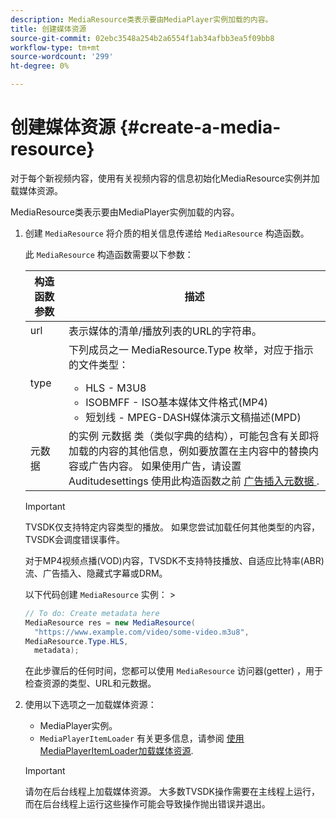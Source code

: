 ```yaml
---
description: MediaResource类表示要由MediaPlayer实例加载的内容。
title: 创建媒体资源
source-git-commit: 02ebc3548a254b2a6554f1ab34afbb3ea5f09bb8
workflow-type: tm+mt
source-wordcount: '299'
ht-degree: 0%

---
```


# 创建媒体资源 {#create-a-media-resource}

对于每个新视频内容，使用有关视频内容的信息初始化MediaResource实例并加载媒体资源。

MediaResource类表示要由MediaPlayer实例加载的内容。

1. 创建 `MediaResource` 将介质的相关信息传递给 `MediaResource` 构造函数。

   此 `MediaResource` 构造函数需要以下参数：

   <table id="table_22886D6770FB45E99D35D0B90E6CC302"> 
   <thead> 
   <tr> 
      <th colname="col1" class="entry"> 构造函数参数 </th> 
      <th colname="col2" class="entry"> 描述 </th> 
   </tr> 
   </thead>
   <tbody> 
   <tr> 
      <td colname="col1"> <span class="codeph"> url </span> </td> 
      <td colname="col2"> 表示媒体的清单/播放列表的URL的字符串。 </td> 
   </tr> 
   <tr> 
      <td colname="col1"> <span class="codeph"> type </span> </td> 
      <td colname="col2"> 下列成员之一 <span class="codeph"> MediaResource.Type </span> 枚举，对应于指示的文件类型： 
      <ul id="ul_C286ED3C31364B858A1C9AF3356E9282"> 
      <li id="li_25B24EF76D8849DE8764539F25E435FA"> <span class="codeph"> HLS </span> - M3U8 </li> 
      <li id="li_1344A41B434D49229E392F1AAF9ECA81"> <span class="codeph"> ISOBMFF </span> - ISO基本媒体文件格式(MP4) </li> 
      <li id="li_92392073B7334916B06B16570C51AC91"> <span class="codeph"> 短划线 </span> - MPEG-DASH媒体演示文稿描述(MPD) </li> 
      </ul> </td> 
   </tr> 
   <tr> 
      <td colname="col1"> <span class="codeph"> 元数据 </span> </td> 
      <td colname="col2"> 的实例 <span class="codeph"> 元数据 </span> 类（类似字典的结构），可能包含有关即将加载的内容的其他信息，例如要放置在主内容中的替换内容或广告内容。 如果使用广告，请设置 <span class="codeph"> Auditudesettings </span> 使用此构造函数之前 <a href="/help/programming/tvsdk-3x-android-prog/android-3x-advertising/ad-insertion/ad-insertion-metadata/android-3x-ad-insertion-metadata.md"> 广告插入元数据 </a>. </td> 
   </tr> 
   </tbody> 
   </table>

   >[!IMPORTANT]
   >
   >TVSDK仅支持特定内容类型的播放。 如果您尝试加载任何其他类型的内容，TVSDK会调度错误事件。
   >
   >对于MP4视频点播(VOD)内容，TVSDK不支持特技播放、自适应比特率(ABR)流、广告插入、隐藏式字幕或DRM。

   以下代码创建 `MediaResource` 实例： >

   ```java
   // To do: Create metadata here 
   MediaResource res = new MediaResource( 
     "https://www.example.com/video/some-video.m3u8",  
   MediaResource.Type.HLS, 
     metadata); 
   ```

   在此步骤后的任何时间，您都可以使用 `MediaResource` 访问器(getter) ，用于检查资源的类型、URL和元数据。

1. 使用以下选项之一加载媒体资源：

   * MediaPlayer实例。
   * `MediaPlayerItemLoader` 有关更多信息，请参阅 [使用MediaPlayerItemLoader加载媒体资源](../../../tvsdk-3x-android-prog/android-3x-content-playback-options-android2/mediaplayer-initialize-for-video/android-3x-media-resource-mediaplayeritemloader.md).

   >[!IMPORTANT]
   >
   >请勿在后台线程上加载媒体资源。 大多数TVSDK操作需要在主线程上运行，而在后台线程上运行这些操作可能会导致操作抛出错误并退出。
